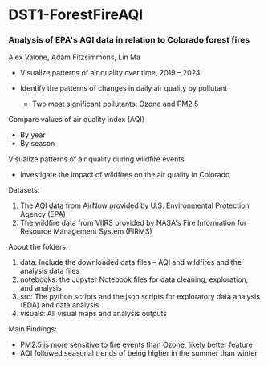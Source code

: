 # DST1-ForestFireAQI
### Analysis of EPA's AQI data in relation to Colorado forest fires

 Alex Valone, Adam Fitzsimmons, Lin Ma


- Visualize patterns of air quality over time, 2019 – 2024 

- Identify the patterns of changes in daily air quality by pollutant
    + Two most significant pollutants: Ozone and PM2.5

Compare values of air quality index (AQI) 
- By year 
- By season

Visualize patterns of air quality during wildfire events
- Investigate the impact of wildfires on the air quality in Colorado



Datasets: 
1. The AQI data from AirNow provided by U.S. Environmental Protection Agency (EPA)
2. The wildfire data from VIIRS provided by NASA's Fire Information for Resource Management System (FIRMS)


About the folders:
1. data: Include the downloaded data files – AQI and wildfires and the analysis data files
2. notebooks: the Jupyter Notebook files for data cleaning, exploration, and analysis
3. src: The python scripts and the json scripts for exploratory data analysis (EDA) and data analysis
4. visuals: All visual maps and analysis outputs


Main Findings: 
- PM2.5 is more sensitive to fire events than Ozone, likely better feature
- AQI followed seasonal trends of being higher in the summer than winter




 





